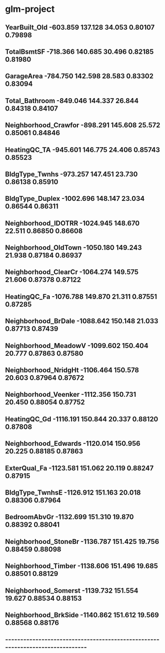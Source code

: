 # glm-project
## YearBuilt_Old -603.859 137.128 34.053 0.80107 0.79898
## TotalBsmtSF -718.366 140.685 30.496 0.82185 0.81980
## GarageArea -784.750 142.598 28.583 0.83302 0.83094
## Total_Bathroom -849.046 144.337 26.844 0.84318 0.84107
## Neighborhood_Crawfor -898.291 145.608 25.572 0.85061 0.84846
## HeatingQC_TA -945.601 146.775 24.406 0.85743 0.85523
## BldgType_Twnhs -973.257 147.451 23.730 0.86138 0.85910
## BldgType_Duplex -1002.696 148.147 23.034 0.86544 0.86311
## Neighborhood_IDOTRR -1024.945 148.670 22.511 0.86850 0.86608
## Neighborhood_OldTown -1050.180 149.243 21.938 0.87184 0.86937
## Neighborhood_ClearCr -1064.274 149.575 21.606 0.87378 0.87122
## HeatingQC_Fa -1076.788 149.870 21.311 0.87551 0.87285
## Neighborhood_BrDale -1088.642 150.148 21.033 0.87713 0.87439
## Neighborhood_MeadowV -1099.602 150.404 20.777 0.87863 0.87580
## Neighborhood_NridgHt -1106.464 150.578 20.603 0.87964 0.87672
## Neighborhood_Veenker -1112.356 150.731 20.450 0.88054 0.87752
## HeatingQC_Gd -1116.191 150.844 20.337 0.88120 0.87808
## Neighborhood_Edwards -1120.014 150.956 20.225 0.88185 0.87863
## ExterQual_Fa -1123.581 151.062 20.119 0.88247 0.87915
## BldgType_TwnhsE -1126.912 151.163 20.018 0.88306 0.87964
## BedroomAbvGr -1132.699 151.310 19.870 0.88392 0.88041
## Neighborhood_StoneBr -1136.787 151.425 19.756 0.88459 0.88098
## Neighborhood_Timber -1138.606 151.496 19.685 0.88501 0.88129
## Neighborhood_Somerst -1139.732 151.554 19.627 0.88534 0.88153
## Neighborhood_BrkSide -1140.862 151.612 19.569 0.88568 0.88176
## ------------------------------------------------------------------------------

